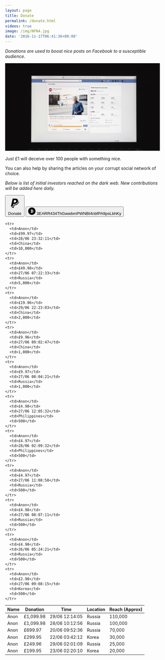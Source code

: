 ```yaml
---
layout: page
title: Donate
permalink: /donate.html
videos: true
image: /img/NFN4.jpg
date: '2016-11-17T06:41:36+00:00'
---
```


<style>
#paypal, #bitcoin {
  display: inline-block
}
article {
    font-size: 1.3em;

}
.full-width {
  background-color: #0c0c0c;
  color: white;
}

header {
  border-bottom: 3px solid #BE0712;
}
a {
  color: #BE0712;
}


</style>

*Donations are used to boost nice posts on Facebook to a susceptible audience.*

![](/img/NFN4.jpg)



Just £1 will deceive over 100 people with something nice.

You can also help by sharing the articles on your corrupt social network of choice.

*Below is list of initial investors reached on the dark web. New contributions will be added here daily.*

<form action="https://www.paypal.com/cgi-bin/webscr" method="post" target="_top" id="paypal">
<input type="hidden" name="cmd" value="_s-xclick">
<input type="hidden" name="hosted_button_id" value="N785TSQLFQG3Q">
<button class="button-clear">
<span class="button-icon inline-icon baseline">
<svg viewBox="0 0 512 512"><path d="M374.6 173.4c0 61.3-54 109.9-145.6 109.9h-26.7l-20.5 89.6h-64.3l62.8-283h106.6C343.5 89.8 374.6 125.5 374.6 173.4zM307.1 175.2c0-25.7-21.2-32.5-45.8-32.5h-28.4l-18.8 84.8h25.3C276.1 227.5 307.1 213 307.1 175.2zM393.1 161.4c12.2 95.9-78.6 145.2-173.4 143.8l-20.7 88.1h-44.6l-5 22.8h68.8l19.9-87.9C376.8 324 430.1 222.9 393.1 161.4z"/></svg>
</span>
Donate
</button>
</form>

<div id="bitcoin">
<button class="button-clear">
<span class="button-icon inline-icon baseline">
<svg xmlns="http://www.w3.org/2000/svg" width="24" height="24" viewBox="0 0 24 24"><path d="M11.5 11.5v-2.5c1.75 0 2.789.25 2.789 1.25 0 1.172-1.684 1.25-2.789 1.25zm0 .997v2.503c1.984 0 3.344-.188 3.344-1.258 0-1.148-1.469-1.245-3.344-1.245zm12.5-.497c0 6.627-5.373 12-12 12s-12-5.373-12-12 5.373-12 12-12 12 5.373 12 12zm-7 1.592c0-1.279-1.039-1.834-1.789-2.025.617-.223 1.336-1.138 1.046-2.228-.245-.922-1.099-1.74-3.257-1.813v-1.526h-1v1.5h-.5v-1.5h-1v1.5h-2.5v1.5h.817c.441 0 .683.286.683.702v4.444c0 .429-.253.854-.695.854h-.539l-.25 1.489h2.484v1.511h1v-1.511h.5v1.511h1v-1.5c2.656 0 4-1.167 4-2.908z"/></svg>

</span>
3EARR434ThGwwbmPWNBt4nbfPA9psLbhKy
</button>
</div>



<table>
  <thead>
    <tr>
      <th>Name</th>
      <th>Donation</th>
      <th>Time</th>
      <th>Location</th>
      <th>Reach (Approx)</th>
    </tr>
  </thead>
  <tbody>
  <tr>
    <td>Anon</td>
    <td>£1,099.98</td>
    <td>29/06 12:14:05</td>
    <td>Russia</td>
    <td>110,000</td>
  </tr>
  <tr>
    <td>Anon</td>
    <td>£1,099.98</td>
    <td>28/06 10:12:56</td>
    <td>Russia</td>
    <td>100,000</td>
  </tr>
    <tr>
      <td>Anon</td>
      <td>£699.97</td>
      <td>20/06 09:52:36</td>
      <td>Russia</td>
      <td>70,000</td>
    </tr>
    <tr>
      <td>Anon</td>
      <td>£299.95</td>
      <td>22/06 03:42:12</td>
      <td>Korea</td>
      <td>30,000</td>
    </tr>
    <tr>
      <td>Anon</td>
      <td>£249.96</td>
      <td>29/06 02:01:09</td>
      <td>Russia</td>
      <td>25,000</td>
    </tr>
    <tr>
      <td>Anon</td>
      <td>£199.95</td>
      <td>23/06 02:20:10</td>
      <td>Korea</td>
      <td>20,000</td>
    </tr>

    <tr>
      <td>Anon</td>
      <td>£99.97</td>
      <td>28/06 23:32:11</td>
      <td>China</td>
      <td>10,000</td>
    </tr>
    <tr>
      <td>Anon</td>
      <td>£49.98</td>
      <td>27/06 07:22:33</td>
      <td>Russia</td>
      <td>5,000</td>
    </tr>
    <tr>
      <td>Anon</td>
      <td>£19.96</td>
      <td>29/06 22:23:03</td>
      <td>China</td>
      <td>2,000</td>
    </tr>
    <tr>
      <td>Anon</td>
      <td>£9.96</td>
      <td>27/06 09:02:47</td>
      <td>China</td>
      <td>1,000</td>
    </tr>
    <tr>
      <td>Anon</td>
      <td>£9.97</td>
      <td>27/06 08:04:21</td>
      <td>Russia</td>
      <td>1,000</td>
    </tr>
    <tr>
      <td>Anon</td>
      <td>£4.98</td>
      <td>27/06 12:05:32</td>
      <td>Philippines</td>
      <td>500</td>
    </tr>
    <tr>
      <td>Anon</td>
      <td>£4.97</td>
      <td>28/06 02:09:32</td>
      <td>Philippines</td>
      <td>500</td>
    </tr>
    <tr>
      <td>Anon</td>
      <td>£4.97</td>
      <td>27/06 11:08:58</td>
      <td>Russia</td>
      <td>500</td>
    </tr>
    <tr>
      <td>Anon</td>
      <td>£4.98</td>
      <td>27/06 08:07:11</td>
      <td>Russia</td>
      <td>500</td>
    </tr>
    <tr>
      <td>Anon</td>
      <td>£4.98</td>
      <td>26/06 05:24:21</td>
      <td>Russia</td>
      <td>500</td>
    </tr>
    <tr>
      <td>Anon</td>
      <td>£2.98</td>
      <td>27/06 09:08:15</td>
      <td>Korea</td>
      <td>500</td>
    </tr>
  </tbody>
</table>
